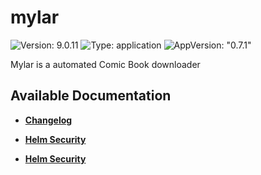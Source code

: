 # mylar

![Version: 9.0.11](https://img.shields.io/badge/Version-9.0.11-informational?style=flat-square) ![Type: application](https://img.shields.io/badge/Type-application-informational?style=flat-square) ![AppVersion: "0.7.1"](https://img.shields.io/badge/AppVersion-"0.7.1"-informational?style=flat-square)

Mylar is a automated Comic Book downloader

## Available Documentation

- [**Changelog**](CHANGELOG)

- [**Helm Security**](container-security)

- [**Helm Security**](helm-security)

